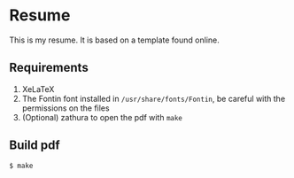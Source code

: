 # Resume
 
This is my resume. It is based on a template found online.

## Requirements
1. XeLaTeX
2. The Fontin font installed in `/usr/share/fonts/Fontin`, be careful with the permissions on the files
3. (Optional) zathura to open the pdf with `make`

## Build pdf 

```
$ make
```
